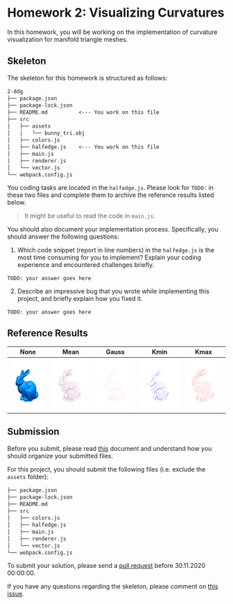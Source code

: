 # Homework 2: Visualizing Curvatures

In this homework, you will be working on the implementation of curvature
visualization for manifold triangle meshes.

## Skeleton

The skeleton for this homework is structured as follows:

```
2-ddg
├── package.json
├── package-lock.json
├── README.md          <--- You work on this file
├── src
│   ├── assets
│   │   └── bunny_tri.obj
│   ├── colors.js
│   ├── halfedge.js    <--- You work on this file
│   ├── main.js
│   ├── renderer.js
│   └── vector.js
└── webpack.config.js
```

You coding tasks are located in the `halfedge.js`.
Please look for `TODO:` in these two files and complete them to archive
the reference results listed below.

> It might be useful to read the code in `main.js`.

You should also document your implementation process. Specifically, you
should answer the following questions:

1. Which code snippet (report in line numbers) in the `halfedge.js` is the most time consuming for you to implement? Explain your coding experience and encountered challenges briefly.

```
TODO: your answer goes here
```

2. Describe an impressive bug that you wrote while implementing this project, and briefly explain how you fixed it.

```
TODO: your answer goes here
```

## Reference Results

|None|Mean|Gauss|Kmin|Kmax|
|:--:|:--:|:--:|:--:|:--:|
|<img src="./reference/cur-none.png" height="120"/>|<img src="./reference/cur-mean.png" height="120"/>|<img src="./reference/cur-guass.png" height="120"/>|<img src="./reference/cur-kmin.png" height="120"/>|<img src="./reference/cur-kmax.png" height="120"/>|

## Submission

Before you submit, please read [this](../README.md) document and understand
how you should organize your submitted files.

For this project, you should submit the following files (i.e. exclude the `assets` folder):

```
├── package.json
├── package-lock.json
├── README.md
├── src
│   ├── colors.js
│   ├── halfedge.js
│   ├── main.js
│   ├── renderer.js
│   └── vector.js
└── webpack.config.js
```

To submit your solution, please send a [pull request](https://github.com/mimuc/gp-ws2021/pulls) before 30.11.2020 00:00:00.

If you have any questions regarding the skeleton, please comment on [this issue](https://github.com/mimuc/gp-ws2021/issues/2).
